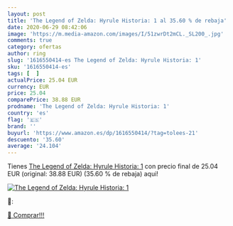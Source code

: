 ```yaml
---
layout: post
title: 'The Legend of Zelda: Hyrule Historia: 1 al 35.60 % de rebaja'
date: 2020-06-29 08:42:06
image: 'https://m.media-amazon.com/images/I/51zwrDt2mCL._SL200_.jpg'
comments: true
category: ofertas
author: ring
slug: '1616550414-es The Legend of Zelda: Hyrule Historia: 1'
sku: '1616550414-es'
tags: [  ]
actualPrice: 25.04 EUR
currency: EUR
price: 25.04
comparePrice: 38.88 EUR
prodname: 'The Legend of Zelda: Hyrule Historia: 1'
country: 'es'
flag: '🇪🇸'
brand: ''
buyurl: 'https://www.amazon.es/dp/1616550414/?tag=tolees-21'
descuento: '35.60'
average: '24.104'
---
```


Tienes [The Legend of Zelda: Hyrule Historia: 1](https://www.amazon.es/dp/1616550414/?tag=tolees-21) con precio final de  25.04 EUR (original: 38.88 EUR) (35.60 %  de rebaja) aqui!

[![The Legend of Zelda: Hyrule Historia: 1](https://m.media-amazon.com/images/I/51zwrDt2mCL._SL200_.jpg)](https://www.amazon.es/dp/1616550414/?tag=tolees-21)

🔎:


[🛒 Comprar!!!](https://www.amazon.es/dp/1616550414/?tag=tolees-21)
